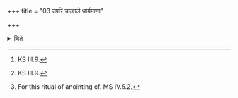 +++
title = "03 उपरि चात्वाले धार्यमाणा"

+++

<details><summary>थिते</summary>

3. With saṁ vo'naktu...[^1] and with yathāyathaṁ dhuraḥ...[^2] he anoints both (the waters in the goblets) being held over the Cātvāla, by means of (the remnant in) the Pracaraṇī (-ladle).[^3]   

[^1]: KS III.9.  

[^2]: KS III.9.  

[^3]: For this ritual of anointing cf. MS IV.5.2.  
</details>
